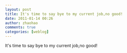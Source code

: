 ```yaml
---
layout: post
title: It's time to say bye to my current job,no good!
date: 2011-01-14 00:26
author: zhaohao
comments: true
categories: [weblog]
---
```

It's time to say bye to my current job,no good!

